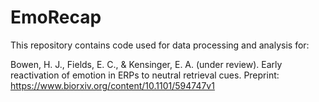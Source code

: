 # EmoRecap

This repository contains code used for data processing and analysis for:

Bowen, H. J., Fields, E. C., & Kensinger, E. A. (under review). Early reactivation of emotion in ERPs to neutral retrieval cues. Preprint: https://www.biorxiv.org/content/10.1101/594747v1